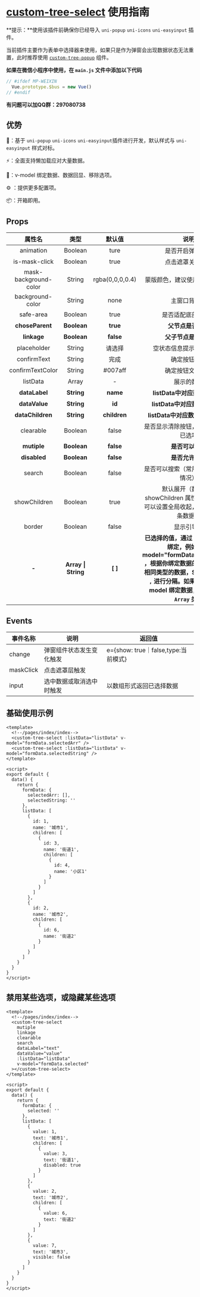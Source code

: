 # [custom-tree-select](https://ext.dcloud.net.cn/plugin?id=10295) 使用指南

**提示：**使用该插件前确保你已经导入 `uni-popup` `uni-icons` `uni-easyinput` 插件。

当前插件主要作为表单中选择器来使用，如果只是作为弹窗会出现数据状态无法重置，此时推荐使用 [`custom-tree-popup`](https://ext.dcloud.net.cn/plugin?name=custom-tree-popup) 组件。 

**如果在微信小程序中使用，在 `main.js` 文件中添加以下代码**

```js
// #ifdef MP-WEIXIN
  Vue.prototype.$bus = new Vue()
// #endif
```

**有问题可以加QQ群：297080738**

## 优势

💪：基于 `uni-popup` `uni-icons` `uni-easyinput`插件进行开发，默认样式与 `uni-easyinput` 样式对标。

⚡：全面支持懒加载应对大量数据。

🚀：v-model 绑定数据、数据回显、移除选项。

⚙  ：提供更多配置项。

📦：开箱即用。

## Props

|        属性名         |        类型         |     默认值      |                             说明                             |
| :-------------------: | :-----------------: | :-------------: | :----------------------------------------------------------: |
|       animation       |       Boolean       |      ture       |                       是否开启弹窗动画                       |
|     is-mask-click     |       Boolean       |      true       |                       点击遮罩关闭弹窗                       |
| mask-background-color |       String        | rgba(0,0,0,0.4) |                蒙版颜色，建议使用 rgba 颜色值                |
|   background-color    |       String        |      none       |                         主窗口背景色                         |
|       safe-area       |       Boolean       |      true       |                      是否适配底部安全区                      |
|    **choseParent**    |     **Boolean**     |    **true**     |                      **父节点是否可选**                      |
|      **linkage**      |     **Boolean**     |    **false**    |                     **父子节点是否联动**                     |
|      placeholder      |       String        |     请选择      |                   空状态信息提示、弹窗标题                   |
|      confirmText      |       String        |      完成       |                         确定按钮文字                         |
|   confirmTextColor    |       String        |     #007aff     |                       确定按钮文字颜色                       |
|       listData        |        Array        |        -        |                          展示的数据                          |
|     **dataLabel**     |     **String**      |    **name**     |                **listData中对应数据的label**                 |
|     **dataValue**     |     **String**      |     **id**      |                **listData中对应数据的value**                 |
|   **dataChildren**    |     **String**      |  **children**   |               **listData中对应数据的children**               |
|       clearable       |       Boolean       |      false      |             是否显示清除按钮，点击清除所有已选项             |
|      **mutiple**      |     **Boolean**     |    **false**    |                       **是否可以多选**                       |
|     **disabled**      |     **Boolean**     |    **false**    |                       **是否允许修改**                       |
|        search         |       Boolean       |      false      |             是否可以搜索（常用于数据较多的情况）             |
|     showChildren      |       Boolean       |      true       | 默认展开（数据内部 showChildren 属性优先级更高，可以设置全局收起，单独展开某一条数据） |
|        border         |       Boolean       |      false      |                          显示引导线                          |
|         **-**         | **Array \| String** |     **[ ]**     | **已选择的值，通过 v-model 进行绑定，例如：v-model="formData.selectedList" ，根据你绑定数据的类型自动返回相同类型的数据，String类型通过 `,` 进行分隔。如果没有使用 v-model 绑定数据，那么默认为 `Array` 类型** |

## Events

| 事件名称  | 说明                     | 返回值                              |
| --------- | ------------------------ | ----------------------------------- |
| change    | 弹窗组件状态发生变化触发 | e={show: true｜false,type:当前模式} |
| maskClick | 点击遮罩层触发           |                                     |
| input     | 选中数据或取消选中时触发 | 以数组形式返回已选择数据            |

## 基础使用示例

```vue
<template>
  <!--/pages/index/index-->
  <custom-tree-select :listData="listData" v-model="formData.selectedArr" />
  <custom-tree-select :listData="listData" v-model="formData.selectedString" />
</template>

<script>
export default {
  data() {
    return {
      formData: {
        selectedArr: [],
        selectedString: ''
      },
      listData: [
        {
          id: 1,
          name: '城市1',
          children: [
            {
              id: 3,
              name: '街道1',
              children: [
                {
                  id: 4,
                  name: '小区1'
                }
              ]
            }
          ]
        },
        {
          id: 2,
          name: '城市2',
          children: [
            {
              id: 6,
              name: '街道2'
            }
          ]
        }
      ]
    }
  }
}
</script>
```

## 禁用某些选项，或隐藏某些选项

```vue
<template>
  <!--/pages/index/index-->
  <custom-tree-select
    mutiple
    linkage
    clearable
    search
    dataLabel="text"
    dataValue="value"
    :listData="listData"
    v-model="formData.selected"
  ></custom-tree-select>
</template>

<script>
export default {
  data() {
    return {
      formData: {
        selected: ''
      },
      listData: [
        {
          value: 1,
          text: '城市1',
          children: [
            {
              value: 3,
              text: '街道1',
              disabled: true
            }
          ]
        },
        {
          value: 2,
          text: '城市2',
          children: [
            {
              value: 6,
              text: '街道2'
            }
          ]
        },
        {
          value: 7,
          text: '城市3',
          visible: false
        }
      ]
    }
  }
}
</script>
```

